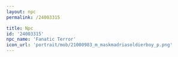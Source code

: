 ```yaml
---
layout: npc
permalink: /24003315

title: Npc
id: '24003315'
npc_name: 'Fanatic Terror'
icon_url: 'portrait/mob/21000983_m_maskmadriasoldierboy_p.png'
---
```

